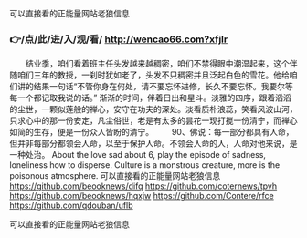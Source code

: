 
可以直接看的正能量网站老狼信息




### 👉/点/此/进/入/观/看/ http://wencao66.com?xfjlr




　　结业季，咱们看着班主任头发越来越稠密，咱们不禁得眼中潮湿起来，这个伴随咱们三年的教授，一刹时犹如老了，头发不只稠密并且泛起白色的雪花。他给咱们讲的结果一句话“不管你身在何处，请不要忘怀进修，长久不要忘怀。我要尔等每一个都记取我说的话。”
	渐渐的时间，伴着日出和星斗。淡雅的四序，跟着滔滔的尘世，一颗似莲般的禅心，安守在功夫的深处。淡看质朴浪蕊，笑看风波山河，只求心中的那一份安定，凡尘俗世，老是有太多的昙花一现打搅一份清宁，而禅心如简的生存，便是一份众人皆盼的清宁。
　　90、佛说：每一部分都具有人命，但并非每部分都领会人命，以至于保护人命。不领会人命的人，人命对他来说，是一种处治。
About the love sad about 6, play the episode of sadness, loneliness how to disperse.
Culture is a monstrous creature, more is the poisonous atmosphere.
可以直接看的正能量网站老狼信息 https://github.com/beooknews/difq
https://github.com/coternews/tpvh
https://github.com/beooknews/hqxjw
https://github.com/Contere/rfce
https://github.com/qdouban/uflb





可以直接看的正能量网站老狼信息

